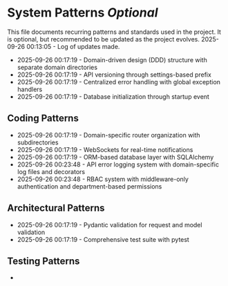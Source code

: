 # System Patterns *Optional*

This file documents recurring patterns and standards used in the project.
It is optional, but recommended to be updated as the project evolves.
2025-09-26 00:13:05 - Log of updates made.

*   2025-09-26 00:17:19 - Domain-driven design (DDD) structure with separate domain directories
*   2025-09-26 00:17:19 - API versioning through settings-based prefix
*   2025-09-26 00:17:19 - Centralized error handling with global exception handlers
*   2025-09-26 00:17:19 - Database initialization through startup event

## Coding Patterns

*   2025-09-26 00:17:19 - Domain-specific router organization with subdirectories
*   2025-09-26 00:17:19 - WebSockets for real-time notifications
*   2025-09-26 00:17:19 - ORM-based database layer with SQLAlchemy
*   2025-09-26 00:23:48 - API error logging system with domain-specific log files and decorators
*   2025-09-26 00:23:48 - RBAC system with middleware-only authentication and department-based permissions

## Architectural Patterns

*   2025-09-26 00:17:19 - Pydantic validation for request and model validation
*   2025-09-26 00:17:19 - Comprehensive test suite with pytest

## Testing Patterns

*